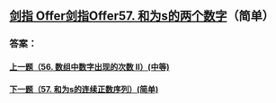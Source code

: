 ## [ 剑指 Offer剑指Offer57. 和为s的两个数字](https://leetcode-cn.com/problems/merge-two-sorted-lists/)（简单）





### 答案：



#### [上一题（56. 数组中数字出现的次数 II）(中等)](https://github.com/sdwwld/leetCode/blob/master/src/main/java/com/wld/java/offer/剑指Offer56-II.md)

#### [下一题（57. 和为s的连续正数序列）(简单)](https://github.com/sdwwld/leetCode/blob/master/src/main/java/com/wld/java/offer/剑指Offer57-II.md)